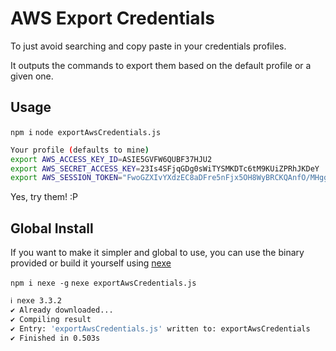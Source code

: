 # AWS Export Credentials

To just avoid searching and copy paste in your credentials profiles.

It outputs the commands to export them based on the default profile or a given one.

## Usage

`npm i`
`node exportAwsCredentials.js`

```bash
Your profile (defaults to mine)
export AWS_ACCESS_KEY_ID=ASIE5GVFW6QUBF37HJU2
export AWS_SECRET_ACCESS_KEY=23Is4SFjqGDg0sWiTYSMKDTc6tM9KUiZPRhJKDeY
export AWS_SESSION_TOKEN="FwoGZXIvYXdzEC8aDFre5nFjx5OH8WyBRCKQAnfO/MHgggRXuPpSU9Dt3SGVjHKmj2tmCM/QS5Lvk/h38tUsbV9nPj15h7VtKwj+DHTb3QYYDnwTiPbxq70d89YW3AxsUuupxmiKYAsfmUJSmBJiAHB7XqqnsYBnX7EkFOA4um+57Rxd/ACnZ6fa9gVR4m8u0ePjZgw8nV8A4GbJnPMsZttckplSVGeubW9s9bJYE/gm+ro1fP7KdjiafSntzHy8QTKgGQpd9lyie6JxcXYlts73653DvYZrfXWeXybTZtFhtYIZ9ZffBHbiZRM8u8Oexz2NAVpToZfdP8WsZgFCavPI5qlrMC5T+JBQY49l0XEEpqnKcfgCMlbnJXD4KXRva/x2eJ3QjALz+iG4KM262PMFMiu4SXmfU2falx+c+gRsV1omD221KNN/Z1iDBcCGFNXQFyI6CLuwjsa2oVs8"
```

Yes, try them! :P

## Global Install

If you want to make it simpler and global to use, you can use the binary provided or
build it yourself using [nexe](https://github.com/nexe/nexe)

`npm i nexe -g`
`nexe exportAwsCredentials.js`

```bash
ℹ nexe 3.3.2
✔ Already downloaded...
✔ Compiling result
✔ Entry: 'exportAwsCredentials.js' written to: exportAwsCredentials
✔ Finished in 0.503s
```
